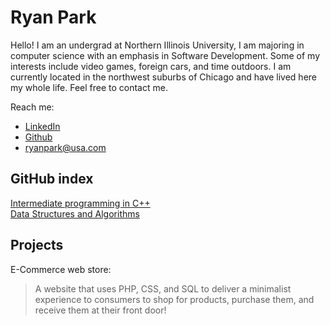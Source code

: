 
# Ryan Park
Hello! I am an undergrad at Northern Illinois University, I am
majoring in  computer science with an emphasis in Software
Development. Some of my  interests include video games, foreign cars,
and time outdoors. I am  currently located in the northwest suburbs of
Chicago and have lived  here my whole life. Feel free to contact me.

Reach me:
 - [LinkedIn](https://www.linkedin.com/in/ryanipark/)
 - [Github](github.com/ryanipark)
 - ryanpark@usa.com

## GitHub index

[Intermediate programming in C++](https://github.com/ryanipark/intermediateCPP)  
[Data Structures and Algorithms](https://github.com/ryanipark/Data-Structures-Algorithms)


## Projects
E-Commerce web store:

>A  website that uses PHP, CSS, and SQL to deliver a minimalist experience to consumers to shop for products, purchase them, and receive them at their front door!
